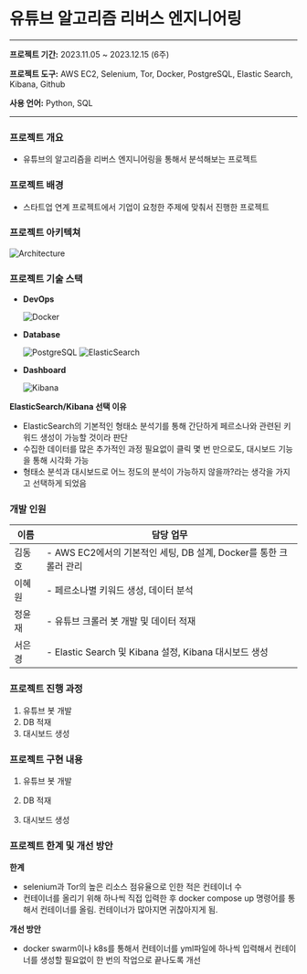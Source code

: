 # 유튜브 알고리즘 리버스 엔지니어링

---

**프로젝트 기간:** 2023.11.05 ~ 2023.12.15 (6주)

**프로젝트 도구:** AWS EC2, Selenium, Tor, Docker, PostgreSQL, Elastic Search, Kibana, Github

**사용 언어:** Python, SQL

---

### ****프로젝트 개요****

- 유튜브의 알고리즘을 리버스 엔지니어링을 통해서 분석해보는 프로젝트

### 프로젝트 배경

- 스타트업 연계 프로젝트에서 기업이 요청한 주제에 맞춰서 진행한 프로젝트

### 프로젝트 아키텍쳐
![Architecture](https://github.com/s2lky/youtube/assets/132236456/a619bb9b-d175-41a4-b658-f1f87e0834de)

### 프로젝트 기술 스택

- **DevOps**
    
    ![Docker](https://img.shields.io/badge/docker-2496ED?style=for-the-badge&logo=docker&logoColor=white)
    
- **Database**
    
    ![PostgreSQL](https://img.shields.io/badge/postgresql-4169E1?style=for-the-badge&logo=postgresql&logoColor=white)
    ![ElasticSearch](https://img.shields.io/badge/elasticsearch-005571?style=for-the-badge&logo=elasticsearch&logoColor=white)

- **Dashboard**

    ![Kibana](https://img.shields.io/badge/kibana-005571?style=for-the-badge&logo=kibana&logoColor=white)
  
**ElasticSearch/Kibana 선택 이유**

- ElasticSearch의 기본적인 형태소 분석기를 통해 간단하게 페르소나와 관련된 키워드 생성이 가능할 것이라 판단
- 수집한 데이터를 많은 추가적인 과정 필요없이 클릭 몇 번 만으로도, 대시보드 기능을 통해 시각화 가능
- 형태소 분석과 대시보드로 어느 정도의 분석이 가능하지 않을까?라는 생각을 가지고 선택하게 되었음

### 개발 인원

| 이름   | 담당 업무                                                                                                                                                                                                 |
|--------|-----------------------------------------------------------------------------------------------------------------------------------------------------------------------------------------------------------|
| 김동호 | - AWS EC2에서의 기본적인 세팅, DB 설계, Docker를 통한 크롤러 관리 |
| 이혜원 | - 페르소나별 키워드 생성, 데이터 분석 |
| 정윤재 | - 유튜브 크롤러 봇 개발 및 데이터 적재 |
| 서은경 | - Elastic Search 및 Kibana 설정, Kibana 대시보드 생성 |

### 프로젝트 진행 과정

1. 유튜브 봇 개발
2. DB 적재
3. 대시보드 생성

### 프로젝트 구현 내용

1. 유튜브 봇 개발


2. DB 적재


3. 대시보드 생성

   
### 프로젝트 한계 및 개선 방안

**한계**

- selenium과 Tor의 높은 리소스 점유율으로 인한 적은 컨테이너 수
- 컨테이너를 올리기 위해 하나씩 직접 입력한 후 docker compose up 명령어를 통해서 컨테이너를 올림. 컨테이너가 많아지면 귀찮아지게 됨.

**개선 방안**

- docker swarm이나 k8s를 통해서 컨테이너를 yml파일에 하나씩 입력해서 컨테이너를 생성할 필요없이 한 번의 작업으로 끝나도록 개선
